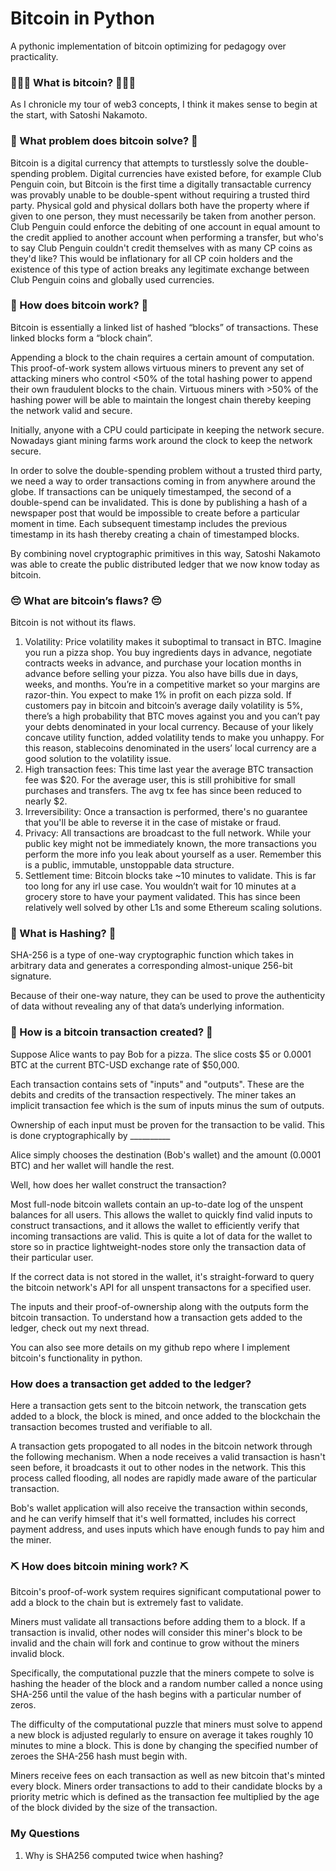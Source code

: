 # Bitcoin in Python

A pythonic implementation of bitcoin optimizing for pedagogy over practicality.


### 🤷🏼‍♀️ What is bitcoin? 🤷🏼‍♀️

As I chronicle my tour of web3 concepts, I think it makes sense to begin at the start, with Satoshi Nakamoto. 


### 🤔 What problem does bitcoin solve? 🤔

Bitcoin is a digital currency that attempts to turstlessly solve the double-spending problem. Digital currencies have existed before, for example Club Penguin coin, but Bitcoin is the first time a digitally transactable currency was provably unable to be double-spent without requiring a trusted third party. Physical gold and physical dollars both have the property where if given to one person, they must necessarily be taken from another person. Club Penguin could enforce the debiting of one account in equal amount to the credit applied to another account when performing a transfer, but who's to say Club Penguin couldn't credit themselves with as many CP coins as they'd like? This would be inflationary for all CP coin holders and the existence of this type of action breaks any legitimate exchange between Club Penguin coins and globally used currencies. 


### 🤯 How does bitcoin work? 🤯

Bitcoin is essentially a linked list of hashed “blocks” of transactions. These linked blocks form a “block chain”.

Appending a block to the chain requires a certain amount of computation. This proof-of-work system allows virtuous miners to prevent any set of attacking miners who control <50% of the total hashing power to append their own fraudulent blocks to the chain. Virtuous miners with >50% of the hashing power will be able to maintain the longest chain thereby keeping the network valid and secure.

Initially, anyone with a CPU could participate in keeping the network secure. Nowadays giant mining farms work around the clock to keep the network secure. 

In order to solve the double-spending problem without a trusted third party, we need a way to order transactions coming in from anywhere around the globe. If transactions can be uniquely timestamped, the second of a double-spend can be invalidated. This is done by publishing a hash of a newspaper post that would be impossible to create before a particular moment in time. Each subsequent timestamp includes the previous timestamp in its hash thereby creating a chain of timestamped blocks. 

By combining novel cryptographic primitives in this way, Satoshi Nakamoto was able to create the public distributed ledger that we now know today as bitcoin.


### 😔 What are bitcoin’s flaws? 😔

Bitcoin is not without its flaws. 

1. Volatility: Price volatility makes it suboptimal to transact in BTC. Imagine you run a pizza shop. You buy ingredients days in advance, negotiate contracts weeks in advance, and purchase your location months in advance before selling your pizza. You also have bills due in days, weeks, and months. You’re in a competitive market so your margins are razor-thin. You expect to make 1% in profit on each pizza sold. If customers pay in bitcoin and bitcoin’s average daily volatility is 5%, there’s a high probability that BTC moves against you and you can’t pay your debts denominated in your local currency. Because of your likely concave utility function, added volatility tends to make you unhappy. For this reason, stablecoins denominated in the users’ local currency are a good solution to the volatility issue. 
2. High transaction fees: This time last year the average BTC transaction fee was $20. For the average user, this is still prohibitive for small purchases and transfers. The avg tx fee has since been reduced to nearly $2.
3. Irreversibility: Once a transaction is performed, there's no guarantee that you'll be able to reverse it in the case of mistake or fraud. 
4. Privacy: All transactions are broadcast to the full network. While your public key might not be immediately known, the more transactions you perform the more info you leak about yourself as a user. Remember this is a public, immutable, unstoppable data structure. 
5. Settlement time: Bitcoin blocks take ~10 minutes to validate. This is far too long for any irl use case. You wouldn’t wait for 10 minutes at a grocery store to have your payment validated. This has since been relatively well solved by other L1s and some Ethereum scaling solutions. 


### 🧮 What is Hashing? 🧮

SHA-256 is a type of one-way cryptographic function which takes in arbitrary data and generates a corresponding almost-unique 256-bit signature.

Because of their one-way nature, they can be used to prove the authenticity of data without revealing any of that data’s underlying information.


### 💸 How is a bitcoin transaction created? 💸

Suppose Alice wants to pay Bob for a pizza. The slice costs $5 or 0.0001 BTC at the current BTC-USD exchange rate of $50,000. 

Each transaction contains sets of "inputs" and "outputs". These are the debits and credits of the transaction respectively. The miner takes an implicit transaction fee which is the sum of inputs minus the sum of outputs. 

Ownership of each input must be proven for the transaction to be valid. This is done cryptographically by __________

Alice simply chooses the destination (Bob's wallet) and the amount (0.0001 BTC) and her wallet will handle the rest. 

Well, how does her wallet construct the transaction?

Most full-node bitcoin wallets contain an up-to-date log of the unspent balances for all users. This allows the wallet to quickly find valid inputs to construct transactions, and it allows the wallet to efficiently verify that incoming transactions are valid. This is quite a lot of data for the wallet to store so in practice lightweight-nodes store only the transaction data of their particular user. 

If the correct data is not stored in the wallet, it's straight-forward to query the bitcoin network's API for all unspent transactons for a specified user. 

The inputs and their proof-of-ownership along with the outputs form the bitcoin transaction. To understand how a transaction gets added to the ledger, check out my next thread. 

You can also see more details on my github repo where I implement bitcoin's functionality in python. 


### How does a transaction get added to the ledger?

Here a transaction gets sent to the bitcoin network, the transcation gets added to a block, the block is mined, and once added to the blockchain the transaction becomes trusted and verifiable to all.

A transaction gets propogated to all nodes in the bitcoin network through the following mechanism. When a node receives a valid transaction is hasn't seen before, it broadcasts it out to other nodes in the network. This this process called flooding, all nodes are rapidly made aware of the particular transaction. 

Bob's wallet application will also receive the transaction within seconds, and he can verify himself that it's well formatted, includes his correct payment address, and uses inputs which have enough funds to pay him and the miner.


### ⛏ How does bitcoin mining work? ⛏

Bitcoin's proof-of-work system requires significant computational power to add a block to the chain but is extremely fast to validate. 

Miners must validate all transactions before adding them to a block. If a transaction is invalid, other nodes will consider this miner's block to be invalid and the chain will fork and continue to grow without the miners invalid block. 

Specifically, the computational puzzle that the miners compete to solve is hashing the header of the block and a random number called a nonce using SHA-256 until the value of the hash begins with a particular number of zeros. 

The difficulty of the computational puzzle that miners must solve to append a new block is adjusted regularly to ensure on average it takes roughly 10 minutes to mine a block. This is done by changing the specified number of zeroes the SHA-256 hash must begin with. 

Miners receive fees on each transaction as well as new bitcoin that's minted every block. Miners order transactions to add to their candidate blocks by a priority metric which is defined as the transaction fee multiplied by the age of the block divided by the size of the transaction. 


### My Questions
1. Why is SHA256 computed twice when hashing?
